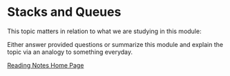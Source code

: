 # Stacks and Queues

This topic matters in relation to what we are studying in this module:

Either answer provided questions or summarize this module and explain the topic via an analogy to something everyday.  

[Reading Notes Home Page](README.md)